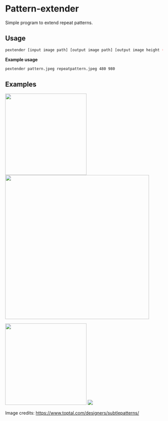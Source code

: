 # Pattern-extender
Simple program to extend repeat patterns.

## Usage
```bash
pextender [input image path] [output image path] [output image height (pixels)] [output image width (pixels)]
```
**Example usage**
```bash
pextender pattern.jpeg repeatpattern.jpeg 480 980
```

## Examples
<p align="left">
  <img src="https://github.com/ihsuy/Pattern-extender/blob/master/examples/pattern1.png" height="260">
  <img src="https://github.com/ihsuy/Pattern-extender/blob/master/examples/repeatpattern1.png" height="460">
</p>

<p align="left">
  <img src="https://github.com/ihsuy/Pattern-extender/blob/master/examples/pattern2.jpeg" width="260">
  <img src="https://github.com/ihsuy/Pattern-extender/blob/master/examples/repeatpattern2.jpeg" hight="460">
</p>

Image credits: https://www.toptal.com/designers/subtlepatterns/

